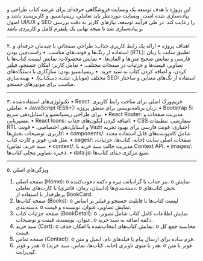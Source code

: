این پروژه با هدف توسعه یک وبسایت فروشگاهی حرفه‌ای برای عرضه کتاب طراحی و پیاده‌سازی شده است. وبسایت موردنظر باید تعاملی، ریسپانسیو، و کاربرپسند باشد و اصول UI/UX و SEO را رعایت کند. در طی فرآیند توسعه، نیازهای کاربر به دقت بررسی و پیاده‌سازی شد تا نتیجه نهایی یک پلتفرم کامل و کاربردی باشد.
________________________________________
۲. اهداف پروژه
•	ارائه یک رابط کاربری جذاب: طراحی صفحاتی با چیدمان حرفه‌ای و استفاده از رنگ‌ها و فونت‌های مناسب.
•	راست‌چین بودن (RTL): تطبیق سایت با زبان فارسی و نمایش صحیح متن‌ها و المان‌ها.
•	نمایش محصولات: نمایش لیست کتاب‌ها با تصاویر، قیمت‌ها و جزئیات در صفحات مختلف.
•	تعامل کاربر: امکان جستجو، فیلتر کردن، و اضافه کردن کتاب به سبد خرید.
•	ریسپانسیو بودن: سازگاری با دستگاه‌های مختلف (موبایل، تبلت، دسکتاپ).
•	بهینه‌سازی SEO: استفاده از تگ‌های معنایی و ساختار مناسب برای موتورهای جستجو.
________________________________________
۳. تکنولوژی‌های استفاده‌شده
•	React: فریم‌ورک اصلی برای ساخت رابط کاربری تعاملی.
•	JavaScript (ES6+): زبان برنامه‌نویسی برای منطق پروژه.
•	Bootstrap 5: برای طراحی ریسپانسیو و استایل‌دهی سریع.
•	React Router: مدیریت صفحات و مسیریابی.
•	React Icons: اضافه کردن آیکون‌های جذاب.
•	CSS سفارشی: تنظیمات RTL و استایل‌دهی اختصاصی.
•	فونت Vazir اختیاری: فونت فارسی برای بهبود تجربه کاربری.
توضیحات بخش‌ها:
•	components/: شامل کامپوننت‌های قابل استفاده مجدد مثل هدر، فوتر و کارت کتاب.
•	pages/: صفحات اصلی سایت (خانه، کتاب‌ها، جزئیات، سبد خرید، تماس).
•	context/: مدیریت حالت سبد خرید با Context API.
•	images/: ذخیره تصاویر محلی کتاب‌ها.
•	data.js: منبع مرکزی دیتای کتاب‌ها.
________________________________________
۵. ویژگی‌های اصلی
1.	صفحه اصلی (Home): 
o	بنر جذاب با گرادیانت تیره و دکمه دعوت‌کننده.
o	نمایش دسته‌بندی‌ها (داستان، رمان، فانتزی) با کارت‌های تعاملی.
o	بخش کتاب‌های پرطرفدار با استفاده از BookCard.
2.	صفحه کتاب‌ها (Books): 
o	لیست کتاب‌ها با قابلیت جستجو و فیلتر بر اساس دسته‌بندی.
o	نمایش تصاویر، عنوان، نویسنده و قیمت.
3.	صفحه جزئیات کتاب (BookDetail): 
o	نمایش اطلاعات کامل کتاب شامل تصویر، عنوان، نویسنده، قیمت و توضیحات.
o	دکمه اضافه به سبد خرید.
4.	سبد خرید (Cart): 
o	نمایش کتاب‌های انتخاب‌شده با امکان حذف.
o	محاسبه جمع کل قیمت.
5.	صفحه تماس (Contact): 
o	فرم ساده برای ارسال پیام با فیلدهای نام، ایمیل و متن.
6.	هدر و فوتر: 
o	هدر با منوی ناوبری (خانه، کتاب‌ها، تماس، سبد خرید).
o	فوتر با متن کپی‌رایت.

